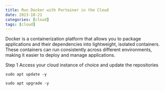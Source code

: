 ```yaml
---
title: Run Docker with Portainer in the Cloud
date: 2023-10-21
categories: [cloud]
tags: [cloud]
---
```


Docker is a containerization platform that allows you to package 
applications and their dependencies into lightweight, isolated containers. 
These containers can run consistently across different environments, 
making it easier to deploy and manage applications.

Step 1
Access your cloud instance of choice and update the repositories 

```
sudo apt update -y
```

```
sudo apt upgrade -y
```

